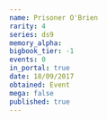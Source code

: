 ```yaml
---
name: Prisoner O'Brien
rarity: 4
series: ds9
memory_alpha:
bigbook_tier: -1
events: 0
in_portal: true
date: 18/09/2017
obtained: Event
mega: false
published: true
---
```



